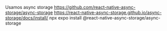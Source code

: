 Usamos async storage
https://github.com/react-native-async-storage/async-storage
https://react-native-async-storage.github.io/async-storage/docs/install/
npx expo install @react-native-async-storage/async-storage
